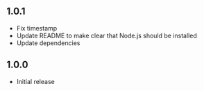 ## 1.0.1
- Fix timestamp
- Update README to make clear that Node.js should be installed
- Update dependencies

## 1.0.0
- Initial release